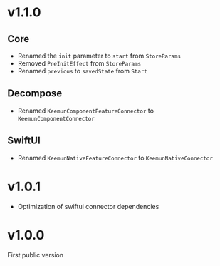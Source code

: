 # v1.1.0
## Core
- Renamed the `init` parameter to `start` from `StoreParams`
- Removed `PreInitEffect` from `StoreParams`
- Renamed `previous` to `savedState` from `Start`

## Decompose
- Renamed `KeemunComponentFeatureConnector` to `KeemunComponentConnector`

## SwiftUI
- Renamed `KeemunNativeFeatureConnector` to `KeemunNativeConnector`


# v1.0.1
- Optimization of swiftui connector dependencies

# v1.0.0
First public version
